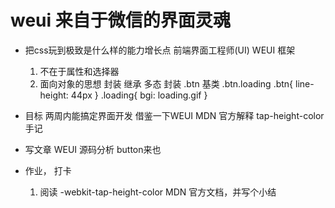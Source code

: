 # weui 来自于微信的界面灵魂 

- 把css玩到极致是什么样的能力增长点
    前端界面工程师(UI) WEUI 框架
    1. 不在于属性和选择器
    2. 面向对象的思想 封装 继承 多态
        封装
        .btn 基类
        .btn.loading
        .btn{
            line-height: 44px
        }
        .loading{
            bgi: loading.gif
        }

- 目标 两周内能搞定界面开发
    借鉴一下WEUI
    MDN 官方解释 tap-height-color 手记
- 写文章
    WEUI 源码分析 button来也
- 作业， 打卡
    1. 阅读 -webkit-tap-height-color MDN 官方文档，并写个小结